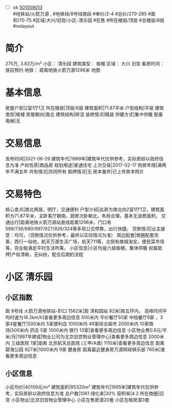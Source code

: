 - [ ] ok [501559013](https://bj.5i5j.com/ershoufang/501559013.html)  
 #地铁站/火箭万源 ,  #地铁线/8号线南段
#单价/2-4 #总价/270-285 #面积/70-75   #区域/大兴/旧宫/小区-清乐园 #在售 #所在楼层/顶层 #总楼层/6层 #nolayout 
# 简介 
 275万,  3.83万/m² 
小区： 清乐园
建筑类型： 板楼
区域： 大兴 旧宫
看房时间： 提前预约
地铁： 距离地铁火箭万源1296米 地图
# 基本信息 
 房屋户型|2室1厅1卫
所在楼层|顶层/6层
建筑面积|71.87平米
户型结构|平层
建筑类型|板楼
房屋朝向|南北
建筑结构|砖混
装修情况|精装
供暖方式|集中供暖
配备电梯|无
# 交易信息 
 发布时间|2021-06-29
建筑年代|1999年|建筑年代仅供参考，实际房龄以政府信息为准
产权性质|商品房
规划用途|普通住宅
上次交易|2017-02-17
购房年限|满两年不满五年
共有情况|共同所有
抵押情况|无
房本备件|已上传房本照片
# 交易特色 
 核心卖点|南北两居，明厅，交通便利
户型介绍|此房为南北向2室1厅1卫，建筑面积为71.87平米，主卧客厅朝南，厨房次卧朝北，布局合理，基本无浪费面积。
交通出行|距离地铁火箭万源站直线距离1296米，门口有599/736/680/997/927/926/324等多班公交停靠，出行快捷。
贷款情况|业主接受：均可。（贷款情况仅供参考，最终以实际情况为准）
周边配套|商圈配套完善，西行一站地，航天万源生活广场，航天711等，北侧有南城淘宝，便民菜市场等，完全能满足平时生活所需。
小区信息|小区均是六层板楼，集体供暖
权属抵押|产权清晰，无纠纷，配合后期的流程
# 小区 清乐园
## 小区指数 
 距 8号线 火箭万源地铁站-B1口 1562米|距 清和园站 82米|南五环内， 高峰时间平均时速为18.2km/h|查看更多周边信息
500米内 平价餐厅50家
中档餐厅8家 ，3家4星餐厅|500米内 5家便利店
1000米内 49家综合超市
2000米内 10家商场|500米内 药店 5家
1000米内 银行 13家|查看更多周边信息
小区物业费0.6元/平米/月|1997年建成|物业公司为北京旧宫物业管理中心|查看更多周边信息
2000米内 三级医院 1家|距离 北京航天总医院 (三甲/A类) 1110米|查看更多周边信息
距离 碧海公园 927米|1000米内 9家 健身房
距离最近健身房万源网球俱乐部 765米|查看更多周边信息
## 小区信息 
 小区均价|40159元/m²
建筑面积|85320m²
建筑年代|1995年|建筑年代仅供参考，实际房龄以政府信息为准
总户数|1061
绿化率|30%
容积率|4.2
所在商圈|旧宫
小区物业|北京旧宫物业管理中心
小区在售房源20套
小区在租房源3套
